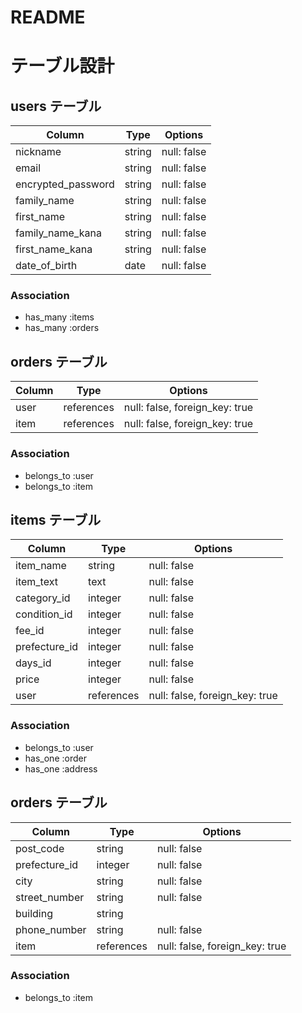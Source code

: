 # README
# テーブル設計
 
## users テーブル
 
| Column              | Type   | Options     |
| ------------------- | ------ | ----------- |
| nickname            | string | null: false |
| email               | string | null: false |
| encrypted_password  | string | null: false |
| family_name         | string | null: false |
| first_name          | string | null: false |
| family_name_kana    | string | null: false |
| first_name_kana     | string | null: false |
| date_of_birth       | date   | null: false |
 
### Association
 
- has_many :items
- has_many :orders

## orders テーブル
 
| Column        | Type       | Options                        |
| ------------- | ---------- | ------------------------------ |
| user          | references | null: false, foreign_key: true |
| item          | references | null: false, foreign_key: true |

### Association
 
- belongs_to :user
- belongs_to :item
 
## items テーブル
 
| Column        | Type       | Options                        |
| ------------- | ---------- | ------------------------------ |
| item_name     | string     | null: false                    |
| item_text     | text       | null: false                    |
| category_id   | integer    | null: false                    |
| condition_id  | integer    | null: false                    |
| fee_id        | integer    | null: false                    |
| prefecture_id | integer    | null: false                    |
| days_id       | integer    | null: false                    |
| price         | integer    | null: false                    |
| user          | references | null: false, foreign_key: true |
 
### Association
 
- belongs_to :user
- has_one :order
- has_one :address

 
## orders テーブル
 
| Column        | Type       | Options                        |
| ------------- | ---------- | ------------------------------ |
| post_code     | string     | null: false                    |
| prefecture_id | integer    | null: false                    |
| city          | string     | null: false                    |
| street_number | string     | null: false                    |
| building      | string     |                                |
| phone_number  | string     | null: false                    |
| item          | references | null: false, foreign_key: true |

 
### Association
 
- belongs_to :item
